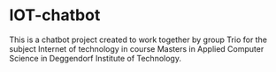 # IOT-chatbot
This is a chatbot project created to work together by group Trio for the subject Internet of technology in course Masters in Applied Computer Science in Deggendorf Institute of Technology.
